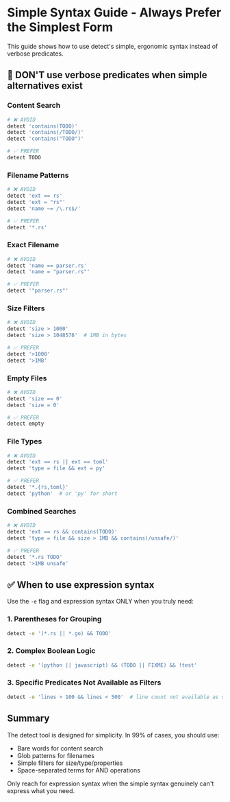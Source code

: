 # Simple Syntax Guide - Always Prefer the Simplest Form

This guide shows how to use detect's simple, ergonomic syntax instead of verbose predicates.

## 🚫 DON'T use verbose predicates when simple alternatives exist

### Content Search
```bash
# ❌ AVOID
detect 'contains(TODO)'
detect 'contains(/TODO/)'
detect 'contains("TODO")'

# ✅ PREFER
detect TODO
```

### Filename Patterns
```bash
# ❌ AVOID
detect 'ext == rs'
detect 'ext = "rs"'
detect 'name ~= /\.rs$/'

# ✅ PREFER
detect '*.rs'
```

### Exact Filename
```bash
# ❌ AVOID
detect 'name == parser.rs'
detect 'name = "parser.rs"'

# ✅ PREFER
detect '"parser.rs"'
```

### Size Filters
```bash
# ❌ AVOID
detect 'size > 1000'
detect 'size > 1048576'  # 1MB in bytes

# ✅ PREFER
detect '>1000'
detect '>1MB'
```

### Empty Files
```bash
# ❌ AVOID
detect 'size == 0'
detect 'size = 0'

# ✅ PREFER
detect empty
```

### File Types
```bash
# ❌ AVOID
detect 'ext == rs || ext == toml'
detect 'type = file && ext = py'

# ✅ PREFER
detect '*.{rs,toml}'
detect 'python'  # or 'py' for short
```

### Combined Searches
```bash
# ❌ AVOID
detect 'ext == rs && contains(TODO)'
detect 'type = file && size > 1MB && contains(/unsafe/)'

# ✅ PREFER
detect '*.rs TODO'
detect '>1MB unsafe'
```

## ✅ When to use expression syntax

Use the `-e` flag and expression syntax ONLY when you truly need:

### 1. Parentheses for Grouping
```bash
detect -e '(*.rs || *.go) && TODO'
```

### 2. Complex Boolean Logic
```bash
detect -e '(python || javascript) && (TODO || FIXME) && !test'
```

### 3. Specific Predicates Not Available as Filters
```bash
detect -e 'lines > 100 && lines < 500'  # line count not available as simple filter
```

## Summary

The detect tool is designed for simplicity. In 99% of cases, you should use:
- Bare words for content search
- Glob patterns for filenames
- Simple filters for size/type/properties
- Space-separated terms for AND operations

Only reach for expression syntax when the simple syntax genuinely can't express what you need.